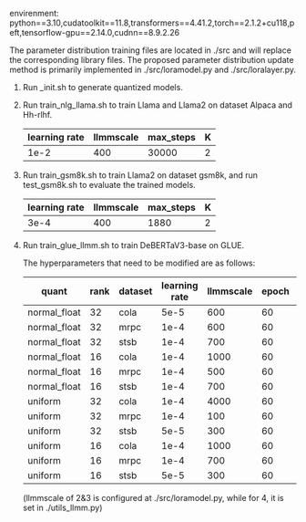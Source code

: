envirenment: python==3.10,cudatoolkit==11.8,transformers==4.41.2,torch==2.1.2+cu118,peft,tensorflow-gpu==2.14.0,cudnn==8.9.2.26

The parameter distribution training files are located in ./src and will replace the corresponding library files. The proposed parameter distribution update method is primarily implemented in ./src/loramodel.py and ./src/loralayer.py.

1. Run _init.sh to generate quantized models.

2. Run train_nlg_llama.sh to train Llama and Llama2 on dataset Alpaca and Hh-rlhf. 

   | learning rate | llmmscale | max_steps | K    |
   | ------------- | --------- | --------- | ---- |
   | 1e-2          | 400       | 30000     | 2    |

3. Run train_gsm8k.sh to train Llama2 on dataset gsm8k, and run test_gsm8k.sh to evaluate the trained models. 

   | learning rate | llmmscale | max_steps | K    |
   | ------------- | --------- | --------- | ---- |
   | 3e-4          | 400       | 1880      | 2    |

4. Run train_glue_llmm.sh to train DeBERTaV3-base on GLUE.

   The hyperparameters that need to be modified are as follows: 

   | quant        | rank | dataset | learning rate | llmmscale | epoch | K    |
   | ------------ | ---- | ------- | ------------- | --------- | ----- | ---- |
   | normal_float | 32   | cola    | 5e-5          | 600       | 60    | 1    |
   | normal_float | 32   | mrpc    | 1e-4          | 600       | 60    | 1    |
   | normal_float | 32   | stsb    | 1e-4          | 700       | 60    | 1    |
   | normal_float | 16   | cola    | 1e-4          | 1000      | 60    | 1    |
   | normal_float | 16   | mrpc    | 1e-4          | 500       | 60    | 1    |
   | normal_float | 16   | stsb    | 1e-4          | 700       | 60    | 1    |
   | uniform      | 32   | cola    | 1e-4          | 4000      | 60    | 1    |
   | uniform      | 32   | mrpc    | 1e-4          | 100       | 60    | 1    |
   | uniform      | 32   | stsb    | 5e-5          | 300       | 60    | 1    |
   | uniform      | 16   | cola    | 1e-4          | 1000      | 60    | 2    |
   | uniform      | 16   | mrpc    | 1e-4          | 700       | 60    | 1    |
   | uniform      | 16   | stsb    | 5e-5          | 300       | 60    | 1    |

    (llmmscale of 2&3 is configured at ./src/loramodel.py, while for 4, it is set in ./utils_llmm.py)
